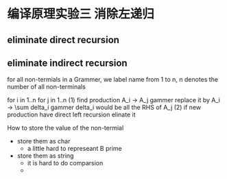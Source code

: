 # 编译原理实验三 消除左递归
## eliminate direct recursion


## eliminate indirect recursion
for all non-termials in a Grammer, we label name from 1 to n,
n denotes the number of all non-terminals

for i in 1..n
    for j in 1..n
       (1) find production A_i -> A_j gammer
        replace it by A_i -> \sum delta_i gammer
        delta_i would be all the RHS of A_j
       (2)
        if new production have direct left recursion
        elinate it

How to store the value of the non-termial
- store them as char
    - a little hard to represeant B prime
- store them as string
    - it is hard to do comparsion
    - 
